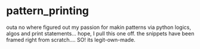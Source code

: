 # pattern_printing
outa no where figured out my passion for makin patterns via python logics, algos and print statements... hope, I pull this one off.
the snippets have been framed right from scratch.... SO! its legit-own-made.
